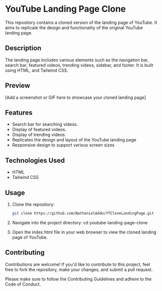 # YouTube Landing Page Clone

This repository contains a cloned version of the landing page of YouTube. It aims to replicate the design and functionality of the original YouTube landing page.

## Description

The landing page includes various elements such as the navigation bar, search bar, featured videos, trending videos, sidebar, and footer. It is built using HTML, and Tailwind CSS.

## Preview

[Add a screenshot or GIF here to showcase your cloned landing page]

## Features

- Search bar for searching videos.
- Display of featured videos.
- Display of trending videos.
- Replicates the design and layout of the YouTube landing page
- Responsive design to support various screen sizes


## Technologies Used

- HTML
- Tailwind CSS

## Usage

1. Clone the repository:

   ```bash
   git clone https://github.com/NathanielAddo/YTCloneLandingPage.git
   
2. Navigate into the project directory:
   cd youtube-landing-page-clone

4. Open the index.html file in your web browser to view the cloned landing page of YouTube.

## Contributing
Contributions are welcome! If you'd like to contribute to this project, feel free to fork the repository, make your changes, and submit a pull request.

Please make sure to follow the Contributing Guidelines and adhere to the Code of Conduct.
